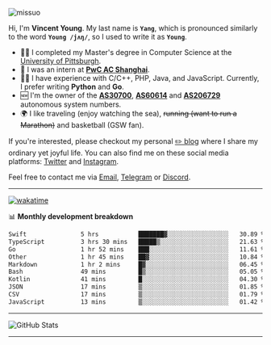 <p align="left"> <img src="https://komarev.com/ghpvc/?username=missuo&label=Profile%20views&color=0e75b6&style=flat" alt="missuo" /> </p>

Hi, I'm **Vincent Young**. My last name is **`Yang`**, which is pronounced similarly to the word **`Young /jʌŋ/`**, so I used to write it as **`Young`**.

- 👨‍🎓 I completed my Master's degree in Computer Science at the [University of Pittsburgh](https://www.pitt.edu).
- 💼 I was an intern at **[PwC AC Shanghai](https://www.linkedin.com/company/pwc-ac-shanghai/)**.
- 👨‍💻 I have experience with C/C++, PHP, Java, and JavaScript. Currently, I prefer writing **Python** and **Go**.
- 🆕 I'm the owner of the **[AS30700](https://bgp.tools/as/30700)**, **[AS60614](https://bgp.tools/as/60614)** and **[AS206729](https://bgp.tools/as/206729)** autonomous system numbers.
- 🌍 I like traveling (enjoy watching the sea), ~~running (want to run a Marathon)~~ and basketball (GSW fan).

If you're interested, please checkout my personal [✏️ blog](https://missuo.me/) where I share my ordinary yet joyful life. You can also find me on these social media platforms: [Twitter](https://twitter.com/m1ssuo) and [Instagram](https://www.instagram.com/missuo.me).

Feel free to contact me via <a href="mailto:me@owo.nz">Email</a>, [Telegram](https://t.me/missuo) or [Discord](https://discordapp.com/users/missuo#7448).

-------

[![wakatime](https://wakatime.com/badge/user/c13cd961-40ca-417a-afb6-1f9ea8ac295c.svg)](https://wakatime.com/@missuo)

📊 **Monthly development breakdown**
<!--START_SECTION:waka-->

```txt
Swift               5 hrs           ███████▓░░░░░░░░░░░░░░░░░   30.89 %
TypeScript          3 hrs 30 mins   █████▒░░░░░░░░░░░░░░░░░░░   21.63 %
Go                  1 hr 52 mins    ███░░░░░░░░░░░░░░░░░░░░░░   11.61 %
Other               1 hr 45 mins    ██▓░░░░░░░░░░░░░░░░░░░░░░   10.84 %
Markdown            1 hr 2 mins     █▓░░░░░░░░░░░░░░░░░░░░░░░   06.45 %
Bash                49 mins         █▒░░░░░░░░░░░░░░░░░░░░░░░   05.05 %
Kotlin              41 mins         █░░░░░░░░░░░░░░░░░░░░░░░░   04.30 %
JSON                17 mins         ▒░░░░░░░░░░░░░░░░░░░░░░░░   01.85 %
CSV                 17 mins         ▒░░░░░░░░░░░░░░░░░░░░░░░░   01.79 %
JavaScript          13 mins         ▒░░░░░░░░░░░░░░░░░░░░░░░░   01.42 %
```

<!--END_SECTION:waka-->

-------

![GitHub Stats](https://github-readme-stats-opal-alpha-76.vercel.app/api?username=missuo&show_icons=true&theme=transparent)

-------


